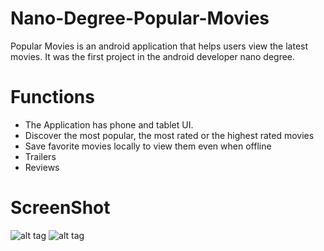 # Nano-Degree-Popular-Movies
Popular Movies is an android application that helps users view the latest movies. It was the first project in the android developer nano degree.

# Functions

- The Application has phone and tablet UI.
- Discover the most popular, the most rated or the highest rated movies
- Save favorite movies locally to view them even when offline
- Trailers
- Reviews

# ScreenShot

![alt tag](https://firebasestorage.googleapis.com/v0/b/foodbuzz-f558d.appspot.com/o/pop1.png?alt=media&token=d85f0f10-9ed1-455b-af29-8903194c5aa7)
![alt tag](https://firebasestorage.googleapis.com/v0/b/foodbuzz-f558d.appspot.com/o/pop2.png?alt=media&token=159b53c5-8c7a-44d1-9de4-88f1ae8854a6)
